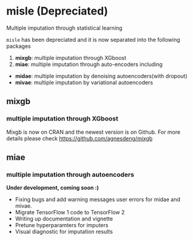 
# misle (Depreciated)
Multiple imputation through statistical learning

`misle` has been depreciated and it is now separated into the following packages

1. **mixgb**: multiple imputation through XGboost
2. **miae**: multiple imputation through auto-encoders including
- **midae**: multiple imputation by denoising autoencoders(with dropout)
- **mivae**: multiple imputation by variational autoencoders

## mixgb
### multiple imputation through XGboost
Mixgb is now on CRAN and the newest version is on Github. For more details please check
https://github.com/agnesdeng/mixgb

## miae 
### multiple imputation through autoencoders

**Under development, coming soon :)**
- Fixing bugs and add warning messages user errors for midae and mivae.
- Migrate TensorFlow 1 code to TensorFlow 2
- Writing up documentation and vignette
- Pretune hyperparamters for imputers
- Visual diagnostic for imputation results



